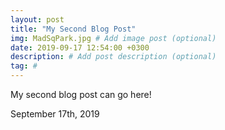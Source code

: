 ```yaml
---
layout: post
title: "My Second Blog Post"
img: MadSqPark.jpg # Add image post (optional)
date: 2019-09-17 12:54:00 +0300
description: # Add post description (optional)
tag: #
---
```

My second blog post can go here!

September 17th, 2019